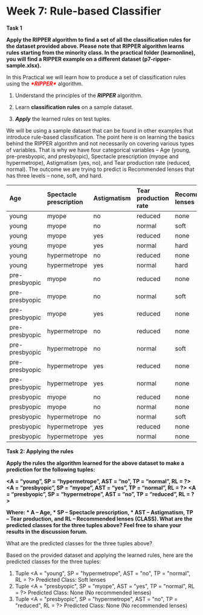 # Week 7: Rule-based Classifier

**Task 1**

**Apply the RIPPER algorithm to find a set of all the classification rules for the dataset provided above. Please note that RIPPER algorithm learns rules starting from the minority class. In the practical folder (learnonline), you will find a RIPPER example on a different dataset (p7-ripper-sample.xlsx).**

In this Practical we will learn how to produce a set of classification rules using the <font color="red">***\*RIPPER\****</font> algorithm.

1. Understand the principles of the ***RIPPER*** algorithm. 

2. Learn **classification rules** on a sample dataset.

3. ***Apply*** the learned rules on test tuples.

We will be using a sample dataset that can be found in other examples that introduce rule-based classification. The point here is on learning the basics behind the RIPPER algorithm and not necessarily on covering various types of variables. That is why we have four categorical variables – Age (young, pre-presbyopic, and presbyopic), Spectacle prescription (myope and hypermetrope), Astigmatism (yes, no), and Tear production rate (reduced, normal). The outcome we are trying to predict is Recommended lenses that has three levels – none, soft, and hard.

| Age | Spectacle </br>prescription | Astigmatism | Tear production </br>rate | Recommended </br>lenses|
| :----- | :------ | :------- | :---- | :------ |
|young | myope | no  | reduced | none  |
|young | myope | no  | normal  | soft  |
|young | myope | yes | reduced | none  |
|young | myope | yes | normal |hard |
|young | hypermetrope | no   | reduced | none |
|young | hypermetrope | yes  | normal  | hard |
|pre-presbyopic | myope | no  | reduced | none |
|pre-presbyopic | myope | no  | normal  | soft |
|pre-presbyopic | myope | yes | reduced | none |
|pre-presbyopic | hypermetrope | no  | reduced | none|
|pre-presbyopic | hypermetrope | no  | normal  | soft|
|pre-presbyopic | hypermetrope | yes | reduced | none|
|pre-presbyopic | hypermetrope | yes | normal  | none|
|presbyopic | myope | no | reduced | none |
|presbyopic | myope | no | normal  | none |
|presbyopic | hypermetrope | no  | normal  | soft |
|presbyopic | hypermetrope | yes | reduced | none |
|presbyopic | hypermetrope | yes | normal  | none |

**Task 2: Applying the rules**

**Apply the rules the algorithm learned for the above dataset to make a prediction for the following tuples:**

**<A = “young”, SP = “hypermetrope”, AST = “no”, TP = “normal”, RL = ?>**
**<A = “presbyopic”, SP = “myope”, AST = “yes”, TP = “normal”, RL = ?>**
**<A = “presbyopic”, SP = “hypermetrope”, AST = “no”, TP = “reduced”, RL = ?>**

**Where: * A – Age, * SP – Spectacle prescription, * AST – Astigmatism, TP – Tear production, and RL – Recommended lenses (CLASS). What are the predicted classes for the three tuples above? Feel free to share your results in the discussion forum.**

What are the predicted classes for the three tuples above?

Based on the provided dataset and applying the learned rules, here are the predicted classes for the three tuples:

1. Tuple <A = "young", SP = "hypermetrope", AST = "no", TP = "normal", RL = ?> Predicted Class: Soft lenses
2. Tuple <A = "presbyopic", SP = "myope", AST = "yes", TP = "normal", RL = ?> Predicted Class: None (No recommended lenses)
3. Tuple <A = "presbyopic", SP = "hypermetrope", AST = "no", TP = "reduced", RL = ?> Predicted Class: None (No recommended lenses)